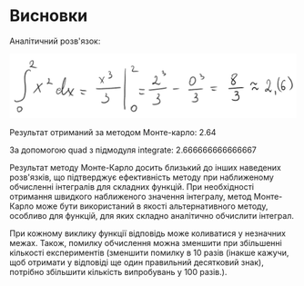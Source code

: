 # Висновки

Аналітичний розв'язок:

![Image](/Integral.png)

Результат отриманий за методом Монте-карло: 2.64

За допомогою quad з підмодуля integrate: 2.666666666666667

Результат методу Монте-Карло досить близький до інших наведених розв'язків, що підтверджує ефективність методу при наближеному обчисленні інтегралів для складних функцій. При необхідності отримання швидкого наближеного значення інтегралу, метод Монте-Карло може бути використаний в якості альтернативного методу, особливо для функцій, для яких складно аналітично обчислити інтеграл.

При кожному виклику функції відповідь може коливатися у незначних межах. Також, помилку обчислення можна зменшити при збільшенні кількості експериментів (зменшити помилку в 10 разів (інакше кажучи, щоб отримати у відповіді ще один правильний десятковий знак), потрібно збільшити кількість випробувань у 100 разів.).